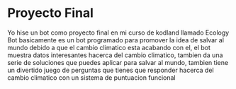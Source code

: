 # Proyecto Final
Yo hise un bot como proyecto final en mi curso de kodland llamado Ecology Bot basicamente es un bot programado para promover la idea de salvar al mundo debido a que el cambio climatico esta acabando con el, el bot muestra datos interesantes hacerca del cambio climatico, tambien da una serie de soluciones que puedes aplicar para salvar al mundo, tambien tiene un divertido juego de perguntas que tienes que responder hacerca del cambio climatico con un sistema de puntuacion funcional
